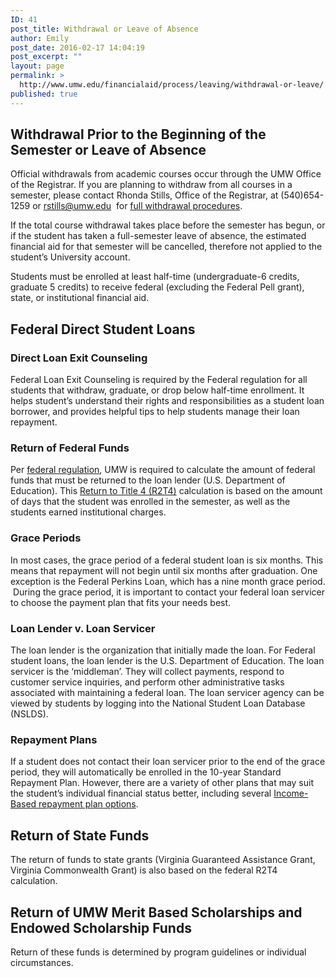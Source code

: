 ```yaml
---
ID: 41
post_title: Withdrawal or Leave of Absence
author: Emily
post_date: 2016-02-17 14:04:19
post_excerpt: ""
layout: page
permalink: >
  http://www.umw.edu/financialaid/process/leaving/withdrawal-or-leave/
published: true
---
```

<h2>Withdrawal Prior to the Beginning of the Semester or Leave of Absence</h2>
Official withdrawals from academic courses occur through the UMW Office of the Registrar. If you are planning to withdraw from all courses in a semester, please contact Rhonda Stills, Office of the Registrar, at (540)654-1259 or <a href="mailto:rstills@umw.edu">rstills@umw.edu</a>  for <a href="http://academics.umw.edu/registrar/ferpa-policies-procedures-services/withdrawal-procedures/">full withdrawal procedures</a>.

If the total course withdrawal takes place before the semester has begun, or if the student has taken a full-semester leave of absence, the estimated financial aid for that semester will be cancelled, therefore not applied to the student’s University account.

Students must be enrolled at least half-time (undergraduate-6 credits, graduate 5 credits) to receive federal (excluding the Federal Pell grant), state, or institutional financial aid.
<h2>Federal Direct Student Loans</h2>
<h3>Direct Loan Exit Counseling</h3>
Federal Loan Exit Counseling is required by the Federal regulation for all students that withdraw, graduate, or drop below half-time enrollment. It helps student’s understand their rights and responsibilities as a student loan borrower, and provides helpful tips to help students manage their loan repayment.
<h3>Return of Federal Funds</h3>
Per <a href="http://www.umw.edu/financialaid/process/leaving/return-of-funds/treatment-of-title-iv-federal-aid-when-a-student-withdraws/">federal regulation</a>, UMW is required to calculate the amount of federal funds that must be returned to the loan lender (U.S. Department of Education). This <a href="http://www.umw.edu/financialaid/leaving-the-university/return-of-funds-for-withdrawal-policy/">Return to Title 4 (R2T4)</a> calculation is based on the amount of days that the student was enrolled in the semester, as well as the students earned institutional charges.
<h3>Grace Periods</h3>
In most cases, the grace period of a federal student loan is six months. This means that repayment will not begin until six months after graduation. One exception is the Federal Perkins Loan, which has a nine month grace period.  During the grace period, it is important to contact your federal loan servicer to choose the payment plan that fits your needs best.
<h3>Loan Lender v. Loan Servicer</h3>
The loan lender is the organization that initially made the loan. For Federal student loans, the loan lender is the U.S. Department of Education. The loan servicer is the ‘middleman’. They will collect payments, respond to customer service inquiries, and perform other administrative tasks associated with maintaining a federal loan. The loan servicer agency can be viewed by students by logging into the National Student Loan Database (NSLDS).
<h3>Repayment Plans</h3>
If a student does not contact their loan servicer prior to the end of the grace period, they will automatically be enrolled in the 10-year Standard Repayment Plan. However, there are a variety of other plans that may suit the student’s individual financial status better, including several <a href="https://studentaid.ed.gov/sa/repay-loans/understand/plans">Income-Based repayment plan options</a>.
<h2>Return of State Funds</h2>
The return of funds to state grants (Virginia Guaranteed Assistance Grant, Virginia Commonwealth Grant) is also based on the federal R2T4 calculation.
<h2>Return of UMW Merit Based Scholarships and Endowed Scholarship Funds</h2>
Return of these funds is determined by program guidelines or individual circumstances.